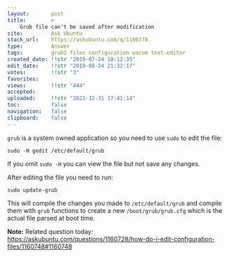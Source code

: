 ```yaml
---
layout:       post
title:        >
    Grub file can't be saved after modification
site:         Ask Ubuntu
stack_url:    https://askubuntu.com/q/1160778
type:         Answer
tags:         grub2 files configuration wacom text-editor
created_date: !!str "2019-07-24 18:12:35"
edit_date:    !!str "2019-08-24 21:32:17"
votes:        !!str "3"
favorites:    
views:        !!str "444"
accepted:     
uploaded:     !!str "2021-12-31 17:41:14"
toc:          false
navigation:   false
clipboard:    false
---
```


`grub` is a system owned application so you need to use `sudo` to edit the file:

``` 
sudo -H gedit /etc/default/grub

```

If you omit `sudo -H` you can view the file but not save any changes.

After editing the file you need to run:

``` 
sudo update-grub

```

This will compile the changes you made to `/etc/default/grub` and compile them with `grub` functions to create a new `/boot/grub/grub.cfg` which is the actual file parsed at boot time.

**Note:** Related question today: https://askubuntu.com/questions/1160728/how-do-i-edit-configuration-files/1160748#1160748
